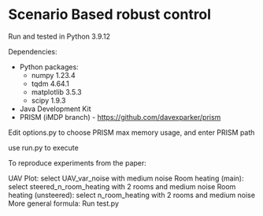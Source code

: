 # Scenario Based robust control

Run and tested in Python 3.9.12

Dependencies:
- Python packages:
    - numpy 1.23.4
    - tqdm 4.64.1
    - matplotlib 3.5.3
    - scipy 1.9.3
- Java Development Kit
- PRISM (iMDP branch) - https://github.com/davexparker/prism

Edit options.py to choose PRISM max memory usage, and enter PRISM path

use run.py to execute

To reproduce experiments from the paper:

UAV Plot: select UAV\_var\_noise with medium noise
Room heating (main): select steered\_n\_room\_heating with 2 rooms and medium noise
Room heating (unsteered): select n\_room\_heating with 2 rooms and medium noise
More general formula: Run test.py 
